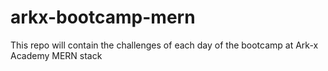 # arkx-bootcamp-mern
This repo will contain the challenges of each day of the bootcamp at Ark-x Academy MERN stack
